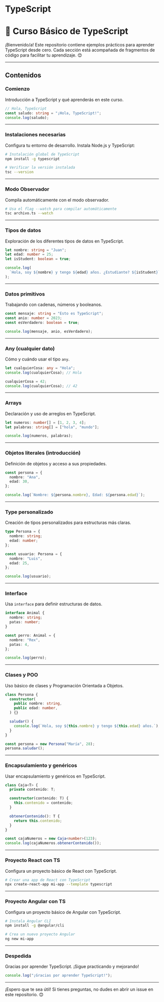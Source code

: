 # TypeScript

# 📘 Curso Básico de TypeScript

¡Bienvenido/a! Este repositorio contiene ejemplos prácticos para aprender TypeScript desde cero. Cada sección está acompañada de fragmentos de código para facilitar tu aprendizaje. 😊

---

## Contenidos

### **Comienzo**

Introducción a TypeScript y qué aprenderás en este curso.

```typescript
// Hola, TypeScript
const saludo: string = "¡Hola, TypeScript!";
console.log(saludo);
```

---

### **Instalaciones necesarias**

Configura tu entorno de desarrollo. Instala Node.js y TypeScript:

```bash
# Instalación global de TypeScript
npm install -g typescript

# Verificar la versión instalada
tsc --version
```

---

### **Modo Observador**

Compila automáticamente con el modo observador.

```bash
# Usa el flag --watch para compilar automáticamente
tsc archivo.ts --watch
```

---

### **Tipos de datos**

Exploración de los diferentes tipos de datos en TypeScript.

```typescript
let nombre: string = "Juan";
let edad: number = 25;
let isStudent: boolean = true;

console.log(
  `Hola, soy ${nombre} y tengo ${edad} años. ¿Estudiante? ${isStudent}`,
);
```

---

### **Datos primitivos**

Trabajando con cadenas, números y booleanos.

```typescript
const mensaje: string = "Esto es TypeScript";
const anio: number = 2023;
const esVerdadero: boolean = true;

console.log(mensaje, anio, esVerdadero);
```

---

### **Any (cualquier dato)**

Cómo y cuándo usar el tipo `any`.

```typescript
let cualquierCosa: any = "Hola";
console.log(cualquierCosa); // Hola

cualquierCosa = 42;
console.log(cualquierCosa); // 42
```

---

### **Arrays**

Declaración y uso de arreglos en TypeScript.

```typescript
let numeros: number[] = [1, 2, 3, 4];
let palabras: string[] = ["hola", "mundo"];

console.log(numeros, palabras);
```

---

### **Objetos literales (introducción)**

Definición de objetos y acceso a sus propiedades.

```typescript
const persona = {
  nombre: "Ana",
  edad: 30,
};

console.log(`Nombre: ${persona.nombre}, Edad: ${persona.edad}`);
```

---

### **Type personalizado**

Creación de tipos personalizados para estructuras más claras.

```typescript
type Persona = {
  nombre: string;
  edad: number;
};

const usuario: Persona = {
  nombre: "Luis",
  edad: 25,
};

console.log(usuario);
```

---

### **Interface**

Usa `interface` para definir estructuras de datos.

```typescript
interface Animal {
  nombre: string;
  patas: number;
}

const perro: Animal = {
  nombre: "Rex",
  patas: 4,
};

console.log(perro);
```

---

### **Clases y POO**

Uso básico de clases y Programación Orientada a Objetos.

```typescript
class Persona {
  constructor(
    public nombre: string,
    public edad: number,
  ) {}

  saludar() {
    console.log(`Hola, soy ${this.nombre} y tengo ${this.edad} años.`);
  }
}

const persona = new Persona("María", 28);
persona.saludar();
```

---

### **Encapsulamiento y genéricos**

Usar encapsulamiento y genéricos en TypeScript.

```typescript
class Caja<T> {
  private contenido: T;

  constructor(contenido: T) {
    this.contenido = contenido;
  }

  obtenerContenido(): T {
    return this.contenido;
  }
}

const cajaNumeros = new Caja<number>(123);
console.log(cajaNumeros.obtenerContenido());
```

---

### **Proyecto React con TS**

Configura un proyecto básico de React con TypeScript.

```bash
# Crear una app de React con TypeScript
npx create-react-app mi-app --template typescript
```

---

### **Proyecto Angular con TS**

Configura un proyecto básico de Angular con TypeScript.

```bash
# Instala Angular CLI
npm install -g @angular/cli

# Crea un nuevo proyecto Angular
ng new mi-app
```

---

### **Despedida**

Gracias por aprender TypeScript. ¡Sigue practicando y mejorando!

```typescript
console.log("¡Gracias por aprender TypeScript!");
```

---

¡Espero que te sea útil! Si tienes preguntas, no dudes en abrir un issue en este repositorio. 😊

